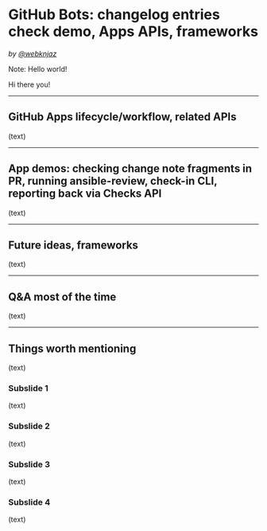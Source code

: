 # GitHub Bots: changelog entries check demo, Apps APIs, frameworks
<!-- .slide: data-state="cover" -->
<!-- .#slide: data-background="#ff0000" -->

_by [@webknjaz](https://github.com/webknjaz)_
<!-- .element: class="fragment" data-fragment-index="1" -->

Note: Hello world!

Hi there you!

-----

## GitHub Apps lifecycle/workflow, related APIs

(text)

-----

## App demos: checking change note fragments in PR, running ansible-review, check-in CLI, reporting back via Checks API

(text)

-----

## Future ideas, frameworks

(text)

-----

## Q&A most of the time

(text)

-----

## Things worth mentioning

(text)

>>>>>

### Subslide 1

(text)

>>>>>

### Subslide 2

(text)

>>>>>

### Subslide 3

(text)

>>>>> 

### Subslide 4

(text)
